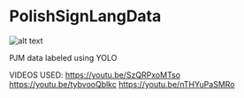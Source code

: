 # PolishSignLangData

![alt text](https://www.slownikpjm.uw.edu.pl/img/media/TABELA%20ZE%20ZNAKAMI_PL.jpg)

PJM data labeled using YOLO

VIDEOS USED:
    https://youtu.be/SzQRPxoMTso
    https://youtu.be/tybvooQblkc
    https://youtu.be/nTHYuPaSMRo
